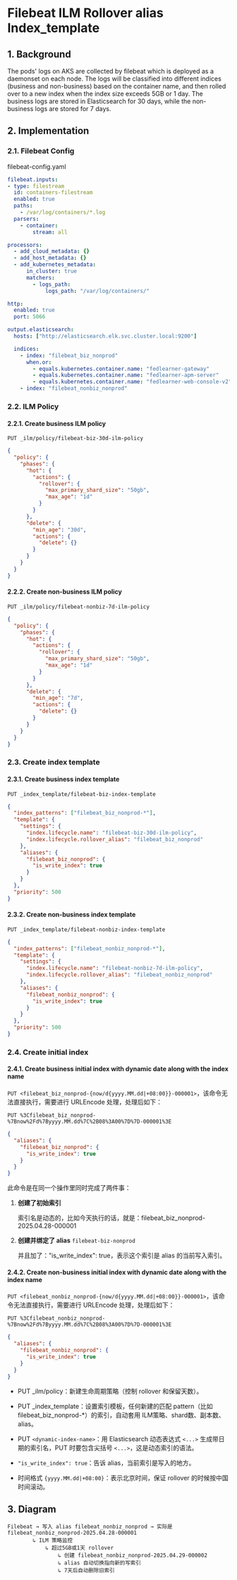 # Filebeat ILM Rollover alias Index_template

## 1. Background

The pods' logs on AKS are collected by filebeat which is deployed as a daemonset on each node. The logs will be classified into different indices (business and non-business) based on the container name, and then rolled over to a new index when the index size exceeds 5GB or 1 day. The business logs are stored in Elasticsearch for 30 days, while the non-business logs are stored for 7 days.

## 2. Implementation

### 2.1. Filebeat Config

filebeat-config.yaml

```yaml
filebeat.inputs:
- type: filestream
  id: containers-filestream
  enabled: true
  paths:
    - /var/log/containers/*.log
  parsers:
    - container:
        stream: all

processors:
  - add_cloud_metadata: {}
  - add_host_metadata: {}
  - add_kubernetes_metadata:
      in_cluster: true
      matchers:
        - logs_path:
            logs_path: "/var/log/containers/"

http:
  enabled: true
  port: 5066

output.elasticsearch:
  hosts: ["http://elasticsearch.elk.svc.cluster.local:9200"]

  indices:
    - index: "filebeat_biz_nonprod"
      when.or:
        - equals.kubernetes.container.name: "fedlearner-gateway"
        - equals.kubernetes.container.name: "fedlearner-apm-server"
        - equals.kubernetes.container.name: "fedlearner-web-console-v2"
    - index: "filebeat_nonbiz_nonprod" 
```

### 2.2. ILM Policy

#### 2.2.1. Create business ILM policy

`PUT _ilm/policy/filebeat-biz-30d-ilm-policy`

```json
{
  "policy": {
    "phases": {
      "hot": {
        "actions": {
          "rollover": {
            "max_primary_shard_size": "50gb",
            "max_age": "1d"
          }
        }
      },
      "delete": {
        "min_age": "30d",
        "actions": {
          "delete": {}
        }
      }
    }
  }
}
```

#### 2.2.2. Create non-business ILM policy

`PUT _ilm/policy/filebeat-nonbiz-7d-ilm-policy`

```json
{
  "policy": {
    "phases": {
      "hot": {
        "actions": {
          "rollover": {
            "max_primary_shard_size": "50gb",
            "max_age": "1d"
          }
        }
      },
      "delete": {
        "min_age": "7d",
        "actions": {
          "delete": {}
        }
      }
    }
  }
}
```

### 2.3. Create index template

#### 2.3.1. Create business index template

`PUT _index_template/filebeat-biz-index-template`

```json
{
  "index_patterns": ["filebeat_biz_nonprod-*"],
  "template": {
    "settings": {
      "index.lifecycle.name": "filebeat-biz-30d-ilm-policy",
      "index.lifecycle.rollover_alias": "filebeat_biz_nonprod"
    },
    "aliases": {
      "filebeat_biz_nonprod": {
        "is_write_index": true
      }
    }
  },
  "priority": 500
}
```

#### 2.3.2. Create non-business index template

`PUT _index_template/filebeat-nonbiz-index-template`

```json
{
  "index_patterns": ["filebeat_nonbiz_nonprod-*"],
  "template": {
    "settings": {
      "index.lifecycle.name": "filebeat-nonbiz-7d-ilm-policy",
      "index.lifecycle.rollover_alias": "filebeat_nonbiz_nonprod"
    },
    "aliases": {
      "filebeat_nonbiz_nonprod": {
        "is_write_index": true
      }
    }
  },
  "priority": 500
}
```

### 2.4. Create initial index

#### 2.4.1. Create business initial index with dynamic date along with the index name

`PUT <filebeat_biz_nonprod-{now/d{yyyy.MM.dd|+08:00}}-000001>`，该命令无法直接执行，需要进行 URLEncode 处理，处理后如下：

`PUT %3Cfilebeat_biz_nonprod-%7Bnow%2Fd%7Byyyy.MM.dd%7C%2B08%3A00%7D%7D-000001%3E`

```json
{
  "aliases": {
    "filebeat_biz_nonprod": {
      "is_write_index": true
    }
  }
}
```

此命令是在同一个操作里同时完成了两件事：

1. **创建了初始索引**

   索引名是动态的，比如今天执行的话，就是：filebeat_biz_nonprod-2025.04.28-000001

2. **创建并绑定了 alias** `filebeat-biz-nonprod`

   并且加了："is_write_index": true，表示这个索引是 alias 的当前写入索引。

#### 2.4.2. Create non-business initial index with dynamic date along with the index name

`PUT <filebeat_nonbiz_nonprod-{now/d{yyyy.MM.dd|+08:00}}-000001>`，该命令无法直接执行，需要进行 URLEncode 处理，处理后如下：

`PUT %3Cfilebeat_nonbiz_nonprod-%7Bnow%2Fd%7Byyyy.MM.dd%7C%2B08%3A00%7D%7D-000001%3E`

```json
{
  "aliases": {
    "filebeat_nonbiz_nonprod": {
      "is_write_index": true
    }
  }
}
```

- PUT _ilm/policy：新建生命周期策略（控制 rollover 和保留天数）。

- PUT _index_template：设置索引模板，任何新建的匹配 pattern（比如 filebeat_biz_nonprod-*）的索引，自动套用 ILM策略、shard数、副本数、alias。

- PUT `<dynamic-index-name>`：用 Elasticsearch 动态表达式 `<...>` 生成带日期的索引名，PUT 时要包含尖括号 `<...>`，这是动态索引的语法。

- `"is_write_index": true`：告诉 alias，当前索引是写入的地方。

- 时间格式 `{yyyy.MM.dd|+08:00}`：表示北京时间，保证 rollover 的时候按中国时间滚动。

## 3. Diagram

```text
Filebeat → 写入 alias filebeat_nonbiz_nonprod → 实际是 filebeat_nonbiz_nonprod-2025.04.28-000001
        ↳ ILM 策略监控
            ↳ 超过5GB或1天 rollover
                ↳ 创建 filebeat_nonbiz_nonprod-2025.04.29-000002
                ↳ alias 自动切换指向新的写索引
                ↳ 7天后自动删除旧索引
```